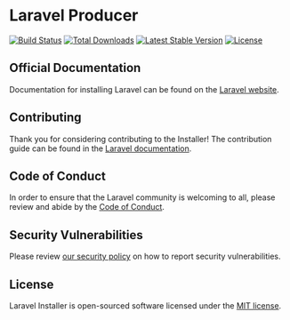 # Laravel Producer

<a href="https://github.com/javanile/producer/actions"><img src="https://github.com/javanile/producer/workflows/tests/badge.svg" alt="Build Status"></a>
<a href="https://packagist.org/packages/laravel/installer"><img src="https://img.shields.io/packagist/dt/laravel/installer" alt="Total Downloads"></a>
<a href="https://packagist.org/packages/laravel/installer"><img src="https://img.shields.io/packagist/v/laravel/installer" alt="Latest Stable Version"></a>
<a href="https://packagist.org/packages/laravel/installer"><img src="https://img.shields.io/packagist/l/laravel/installer" alt="License"></a>

## Official Documentation

Documentation for installing Laravel can be found on the [Laravel website](https://laravel.com/docs#installing-laravel).

## Contributing

Thank you for considering contributing to the Installer! The contribution guide can be found in the [Laravel documentation](https://laravel.com/docs/contributions).

## Code of Conduct

In order to ensure that the Laravel community is welcoming to all, please review and abide by the [Code of Conduct](https://laravel.com/docs/contributions#code-of-conduct).

## Security Vulnerabilities

Please review [our security policy](https://github.com/laravel/installer/security/policy) on how to report security vulnerabilities.

## License

Laravel Installer is open-sourced software licensed under the [MIT license](LICENSE.md).
